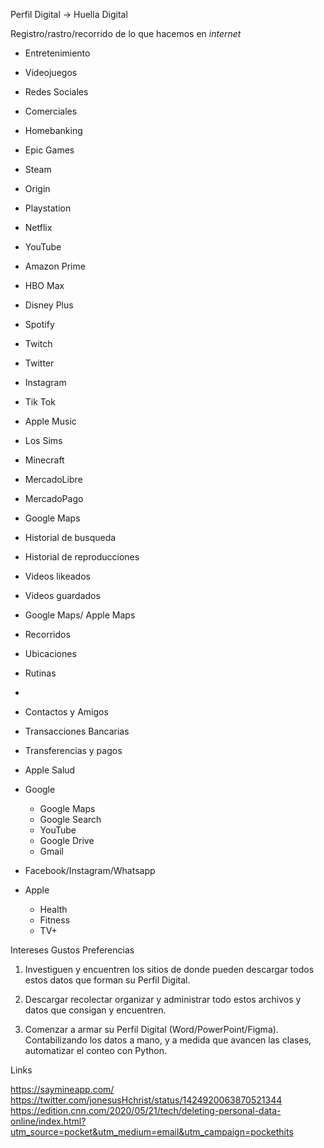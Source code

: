 Perfil Digital -> Huella Digital

Registro/rastro/recorrido de lo que hacemos en *internet*

- Entretenimiento
- Videojuegos
- Redes Sociales
- Comerciales
- Homebanking

- Epic Games
- Steam
- Origin
- Playstation
- Netflix
- YouTube
- Amazon Prime
- HBO Max
- Disney Plus
- Spotify
- Twitch
- Twitter
- Instagram
- Tik Tok
- Apple Music
- Los Sims
- Minecraft
- MercadoLibre
- MercadoPago
- Google Maps

- Historial de busqueda
- Historial de reproducciones
- Videos likeados
- Videos guardados

- Google Maps/ Apple Maps
- Recorridos
- Ubicaciones
- Rutinas
- 
- Contactos y Amigos
- Transacciones Bancarias
- Transferencias y pagos

- Apple Salud

- Google
	- Google Maps
	- Google Search
	- YouTube
	- Google Drive
	- Gmail

- Facebook/Instagram/Whatsapp

- Apple
	- Health
	- Fitness
	- TV+

Intereses
Gustos
Preferencias

1. Investiguen y encuentren los sitios de donde pueden descargar todos estos datos que forman su Perfil Digital.

2. Descargar recolectar organizar y administrar todo estos archivos y datos que consigan y encuentren.

3. Comenzar a armar su Perfil Digital (Word/PowerPoint/Figma). Contabilizando los datos a mano, y a medida que avancen las clases, automatizar el conteo con Python.


Links

https://saymineapp.com/
https://twitter.com/jonesusHchrist/status/1424920063870521344
https://edition.cnn.com/2020/05/21/tech/deleting-personal-data-online/index.html?utm_source=pocket&utm_medium=email&utm_campaign=pockethits
